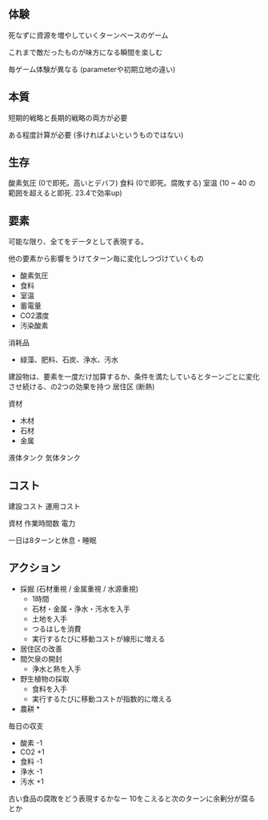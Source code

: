 ## 体験

死なずに資源を増やしていくターンベースのゲーム

これまで敵だったものが味方になる瞬間を楽しむ

毎ゲーム体験が異なる (parameterや初期立地の違い)

## 本質

短期的戦略と長期的戦略の両方が必要

ある程度計算が必要 (多ければよいというものではない)

## 生存

酸素気圧 (0で即死。高いとデバフ)
食料 (0で即死。腐敗する)
室温 (10 ~ 40 の範囲を超えると即死. 23.4で効率up)

## 要素

可能な限り、全てをデータとして表現する。

他の要素から影響をうけてターン毎に変化しつづけていくもの

* 酸素気圧
* 食料
* 室温
* 蓄電量
* CO2濃度
* 汚染酸素

消耗品
* 緑藻、肥料、石炭、浄水、汚水

建設物は、要素を一度だけ加算するか、条件を満たしているとターンごとに変化させ続ける、の2つの効果を持つ
居住区 (断熱)

資材
* 木材
* 石材
* 金属

液体タンク
気体タンク

## コスト

建設コスト
運用コスト

資材
作業時間数
電力

一日は8ターンと休息・睡眠

## アクション

* 採掘 (石材重視 / 金属重視 / 水源重視)
    * 1時間
    * 石材・金属・浄水・汚水を入手
    * 土地を入手
    * つるはしを消費
    * 実行するたびに移動コストが線形に増える
* 居住区の改善
* 間欠泉の開封
    * 浄水と熱を入手
* 野生植物の採取
    * 食料を入手
    * 実行するたびに移動コストが指数的に増える
* 農耕
    * 

毎日の収支

* 酸素 -1
* CO2 +1
* 食料 -1
* 浄水 -1
* 汚水 +1

古い食品の腐敗をどう表現するかなー
10をこえると次のターンに余剰分が腐るとか


